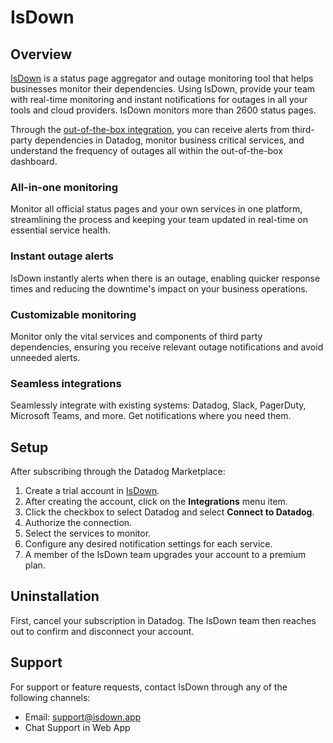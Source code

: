 # IsDown

## Overview

[IsDown][1] is a status page aggregator and outage monitoring tool that helps businesses monitor their dependencies. Using IsDown, provide your team with real-time monitoring and instant notifications for outages in all your tools and cloud providers. IsDown monitors more than 2600 status pages.

Through the [out-of-the-box integration][3], you can receive alerts from third-party dependencies in Datadog, monitor business critical services, and understand the frequency of outages all within the out-of-the-box dashboard.

### All-in-one monitoring
Monitor all official status pages and your own services in one platform, streamlining the process and keeping your team updated in real-time on essential service health.

### Instant outage alerts
IsDown instantly alerts when there is an outage, enabling quicker response times and reducing the downtime's impact on your business operations.

### Customizable monitoring
Monitor only the vital services and components of third party dependencies, ensuring you receive relevant outage notifications and avoid unneeded alerts.

### Seamless integrations
Seamlessly integrate with existing systems: Datadog, Slack, PagerDuty, Microsoft Teams, and more. Get notifications where you need them.

## Setup
After subscribing through the Datadog Marketplace:

1. Create a trial account in [IsDown][1].
2. After creating the account, click on the **Integrations** menu item.
3. Click the checkbox to select Datadog and select **Connect to Datadog**.
4. Authorize the connection.
5. Select the services to monitor.
6. Configure any desired notification settings for each service.
7. A member of the IsDown team upgrades your account to a premium plan.

## Uninstallation
First, cancel your subscription in Datadog. The IsDown team then reaches out to confirm and disconnect your account.

## Support

For support or feature requests, contact IsDown through any of the following channels:

- Email: [support@isdown.app][2]
- Chat Support in Web App


[1]: https://isdown.app
[2]: mailto:support@isdown.app
[3]: https://app.datadoghq.com/integrations/isdown